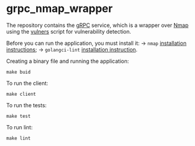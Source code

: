 # grpc_nmap_wrapper

The repository contains the [gRPC](https://grpc.io/docs/languages/go/quickstart/) service, which is a wrapper over [Nmap](https://nmap.org/) using the [vulners](https://github.com/vulnersCom/nmap-vulners) script for vulnerability detection.

Before you can run the application, you must install it:
-> `nmap` [installation instructions](https://nmap.org/download.html);
-> `golangci-lint` [installation instruction](https://golangci-lint.run/usage/install/).

Creating a binary file and running the application:
```golang
make buid
```
To run the client: 
```golang
make client
```
To run the tests:
```golang
make test
```
To run lint:
```golang
make lint
```
